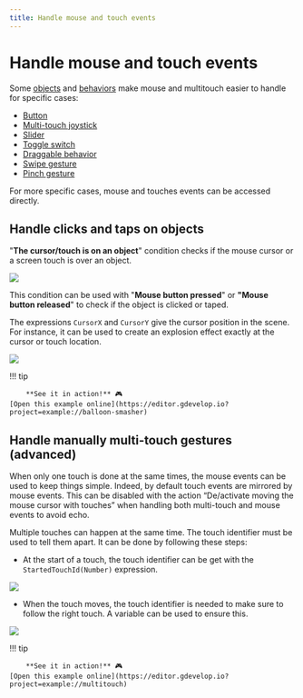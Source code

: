```yaml
---
title: Handle mouse and touch events
---
```

# Handle mouse and touch events

Some [objects](/gdevelop5/objects) and [behaviors](/gdevelop5/behaviors) make mouse and multitouch easier to handle for specific cases:

- [Button](/gdevelop5/objects/button)
- [Multi-touch joystick](/gdevelop5/objects/multitouch-joystick)
- [Slider](/gdevelop5/objects/slider)
- [Toggle switch](/gdevelop5/objects/toggle-switch)
- [Draggable behavior](/gdevelop5/behaviors/draggable)
- [Swipe gesture](/gdevelop5/extensions/swipe-gesture/reference)
- [Pinch gesture](/gdevelop5/extensions/pinch-gesture/reference)

For more specific cases, mouse and touches events can be accessed directly.

## Handle clicks and taps on objects

"**The cursor/touch is on an object**" condition checks if the mouse cursor or a screen touch is over an object.

![](/gdevelop5/all-features/cursor-is-on-condition.png)

This condition can be used with "**Mouse button pressed**" or **"Mouse button released**" to check if the object is clicked or taped.

The expressions `CursorX` and `CursorY` give the cursor position in the scene. For instance, it can be used to create an explosion effect exactly at the cursor or touch location.

![](/gdevelop5/all-features/cursor-is-on-event.png)

!!! tip
    
        **See it in action!** 🎮  
    [Open this example online](https://editor.gdevelop.io?project=example://balloon-smasher)
## Handle manually multi-touch gestures (advanced)

When only one touch is done at the same times, the mouse events can be used to keep things simple. Indeed, by default touch events are mirrored by mouse events. This can be disabled with the action “De/activate moving the mouse cursor with touches” when handling both multi-touch and mouse events to avoid echo.

Multiple touches can happen at the same time. The touch identifier must be used to tell them apart. It can be done by following these steps:

* At the start of a touch, the touch identifier can be get with the `StartedTouchId(Number)` expression.

![](/gdevelop5/all-features/touchstart.png)

* When the touch moves, the touch identifier is needed to make sure to follow the right touch. A variable can be used to ensure this.

![](/gdevelop5/all-features/touchmoveandend.png)

!!! tip
    
        **See it in action!** 🎮  
    [Open this example online](https://editor.gdevelop.io?project=example://multitouch)